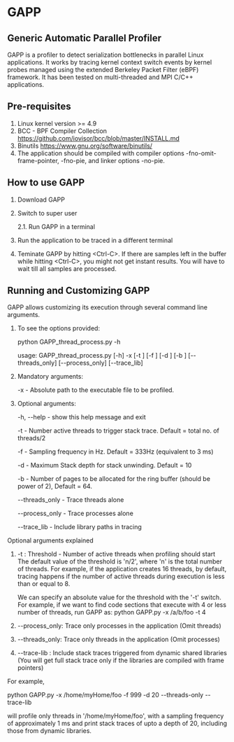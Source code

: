 # GAPP
Generic Automatic Parallel Profiler
-----------------------------------

GAPP is a profiler to detect serialization bottlenecks in parallel Linux applications.  It works by tracing kernel context switch events by kernel probes managed using the extended Berkeley Packet Filter (eBPF) framework. It has been tested on multi-threaded and MPI C/C++ applications.

Pre-requisites
------------
1. Linux kernel version >= 4.9
2. BCC - BPF Compiler Collection
   https://github.com/iovisor/bcc/blob/master/INSTALL.md
3. Binutils
   https://www.gnu.org/software/binutils/
4. The application should be compiled with compiler options -fno-omit-frame-pointer, -fno-pie, and linker options -no-pie.
   
How to use GAPP
---------------
1. Download GAPP

2. Switch to super user

	2.1. Run GAPP in a terminal

3. Run the application to be traced in a different terminal

4. Teminate GAPP by hitting \<Ctrl\-C\>.
  If there are samples left in the buffer while hitting \<Ctrl\-C\>, you might not get instant results. You will have to wait till all       samples are processed.

Running and Customizing GAPP
----------------
GAPP allows customizing its execution through several command line arguments.

1. To see the options provided:

    python GAPP_thread_process.py -h
  
    usage: GAPP_thread_process.py [-h] -x <Path to executable> [-t <Threshold>]
                                [-f <Sampling Frequency>] [-d <Stack Depth>]
                                [-b <Ring buffer Size>] [--threads_only]
                                [--process_only] [--trace_lib]

2. Mandatory arguments:

    -x <Path to executable> - Absolute path to the executable file to be profiled.

3. Optional arguments:

    -h, --help            - show this help message and exit
    
    -t <Threshold>        - Number active threads to trigger stack trace. Default = total no. of threads/2
  
    -f <Sampling Frequency>
                          - Sampling frequency in Hz. Default = 333Hz (equivalent to 3 ms)
  
    -d <Stack Depth>      - Maximum Stack depth for stack unwinding. Default = 10
  
    -b <Ring buffer Size>
                          - Number of pages to be allocated for the ring buffer (should be power of 2), Default = 64.
  
    --threads_only        - Trace threads alone
    
    --process_only        - Trace processes alone
    
    --trace_lib           - Include library paths in tracing


Optional arguments explained
1. -t 		: Threshold - Number of active threads when profiling should start
   The default value of the threshold is 'n/2', where 'n' is the total number of threads. For example, if the application creates 16        threads, by default, tracing happens if the number of active threads during execution is less than or equal to 8.
   
   We can specify an absolute value for the threshold with the '-t' switch. For example, if we want to find code sections that execute      with 4 or less number of threads, run GAPP as:
   python GAPP.py -x /a/b/foo -t 4
 
2. --process_only: Trace only processes in the application (Omit threads)
3. --threads_only: Trace only threads in the application (Omit processes)
4. --trace-lib   : Include stack traces triggered from dynamic shared libraries (You will get full stack trace only if the libraries are                    compiled with frame pointers)

For example, 

python GAPP.py -x /home/myHome/foo -f 999 -d 20 --threads-only --trace-lib

will profile only threads in '/home/myHome/foo', with a sampling frequency of approximately 1 ms and print stack traces of upto a depth of 20, including those from dynamic libraries.
